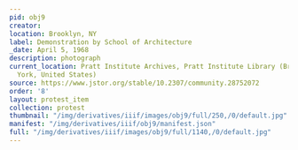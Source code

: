 ```yaml
---
pid: obj9
creator: 
location: Brooklyn, NY
label: Demonstration by School of Architecture
_date: April 5, 1968
description: photograph
current_location: Pratt Institute Archives, Pratt Institute Library (Brooklyn, New
  York, United States)
source: https://www.jstor.org/stable/10.2307/community.28752072
order: '8'
layout: protest_item
collection: protest
thumbnail: "/img/derivatives/iiif/images/obj9/full/250,/0/default.jpg"
manifest: "/img/derivatives/iiif/obj9/manifest.json"
full: "/img/derivatives/iiif/images/obj9/full/1140,/0/default.jpg"
---
```

